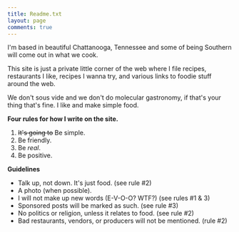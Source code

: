 ```yaml
---
title: Readme.txt
layout: page
comments: true
---
```


I'm based in beautiful Chattanooga, Tennessee and some of being Southern will come out in what we cook.

This site is just a private little corner of the web where I file recipes, restaurants I like, recipes I wanna try, and various links to foodie stuff around the web.

We don't sous vide and we don't do molecular gastronomy, if that's your thing that's fine. I like and make simple food.

**Four rules for how I write on the site.**

 
1.  ~~It's going to~~  Be simple.
2.  Be friendly.
3.  Be *real*.
4.  Be positive.
 
**Guidelines**


 * Talk up, not down. It's just food. (see rule #2)
 * A photo (when possible).
 * I will not make up new words (E-V-O-O? WTF?) (see rules #1 & 3)
 * Sponsored posts will be marked as such. (see rule #3)
 * No politics or religion, unless it relates to food. (see rule #2)
 * Bad restaurants, vendors, or producers will not be mentioned. (rule #2)